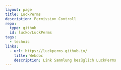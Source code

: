 ```yaml
---
layout: page
title: LuckPerms
description: Permission Controll
repo:
  type: github
  id: lucko/LuckPerms
tags:
  - technic  
links:
  - url: https://luckperms.github.io/
    title: Webdoc
    description: Link Sammlung bezüglich LuckPerms
---
```

